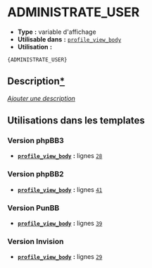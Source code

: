 # ADMINISTRATE_USER
* __Type__ __:__ variable d'affichage
* __Utilisable dans__ __:__ [`profile_view_body`](../tpl/profile_view_body.md#readme)
* __Utilisation__ __:__

```smarty
{ADMINISTRATE_USER}
```

## Description[*](https://fa-tvars.appspot.com/var/ADMINISTRATE_USER)
[*Ajouter une description*](https://fa-tvars.appspot.com/var/ADMINISTRATE_USER)

## Utilisations dans les templates

### Version phpBB3
* __[`profile_view_body`](../tpl/profile_view_body.md#readme)__ __:__ lignes [`28`](../src/prosilver/profile_view_body.tpl#L28)

### Version phpBB2
* __[`profile_view_body`](../tpl/profile_view_body.md#readme)__ __:__ lignes [`41`](../src/subsilver/profile_view_body.tpl#L41)

### Version PunBB
* __[`profile_view_body`](../tpl/profile_view_body.md#readme)__ __:__ lignes [`39`](../src/punbb/profile_view_body.tpl#L39)

### Version Invision
* __[`profile_view_body`](../tpl/profile_view_body.md#readme)__ __:__ lignes [`29`](../src/invision/profile_view_body.tpl#L29)


